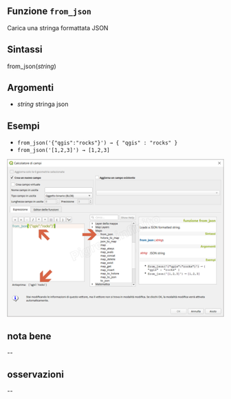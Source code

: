 ## Funzione `from_json`

Carica una stringa formattata JSON

## Sintassi

from_json(_string_)

## Argomenti

* _string_ stringa json

## Esempi

* `from_json('{"qgis":"rocks"}') → { "qgis" : "rocks" }`
* `from_json('[1,2,3]') → [1,2,3]`

![](/img/maps/from_json/from_json_01.png)

## nota bene

--

## osservazioni

--